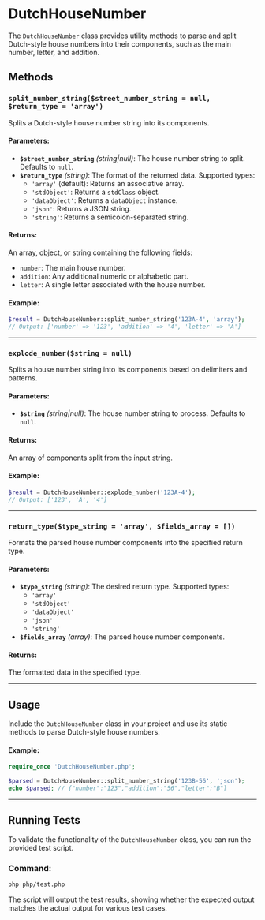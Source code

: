 # DutchHouseNumber

The `DutchHouseNumber` class provides utility methods to parse and split Dutch-style house numbers into their components, such as the main number, letter, and addition.

## Methods

### `split_number_string($street_number_string = null, $return_type = 'array')`

Splits a Dutch-style house number string into its components.

#### Parameters:
- **`$street_number_string`** *(string|null)*: The house number string to split. Defaults to `null`.
- **`$return_type`** *(string)*: The format of the returned data. Supported types:
  - `'array'` (default): Returns an associative array.
  - `'stdObject'`: Returns a `stdClass` object.
  - `'dataObject'`: Returns a `dataObject` instance.
  - `'json'`: Returns a JSON string.
  - `'string'`: Returns a semicolon-separated string.

#### Returns:
An array, object, or string containing the following fields:
- `number`: The main house number.
- `addition`: Any additional numeric or alphabetic part.
- `letter`: A single letter associated with the house number.

#### Example:
```php
$result = DutchHouseNumber::split_number_string('123A-4', 'array');
// Output: ['number' => '123', 'addition' => '4', 'letter' => 'A']
```

---

### `explode_number($string = null)`

Splits a house number string into its components based on delimiters and patterns.

#### Parameters:
- **`$string`** *(string|null)*: The house number string to process. Defaults to `null`.

#### Returns:
An array of components split from the input string.

#### Example:
```php
$result = DutchHouseNumber::explode_number('123A-4');
// Output: ['123', 'A', '4']
```

---

### `return_type($type_string = 'array', $fields_array = [])`

Formats the parsed house number components into the specified return type.

#### Parameters:
- **`$type_string`** *(string)*: The desired return type. Supported types:
  - `'array'`
  - `'stdObject'`
  - `'dataObject'`
  - `'json'`
  - `'string'`
- **`$fields_array`** *(array)*: The parsed house number components.

#### Returns:
The formatted data in the specified type.

---

## Usage

Include the `DutchHouseNumber` class in your project and use its static methods to parse Dutch-style house numbers.

#### Example:
```php
require_once 'DutchHouseNumber.php';

$parsed = DutchHouseNumber::split_number_string('123B-56', 'json');
echo $parsed; // {"number":"123","addition":"56","letter":"B"}
```

---

## Running Tests

To validate the functionality of the `DutchHouseNumber` class, you can run the provided test script. 

### Command:
```bash
php php/test.php
```

The script will output the test results, showing whether the expected output matches the actual output for various test cases.
